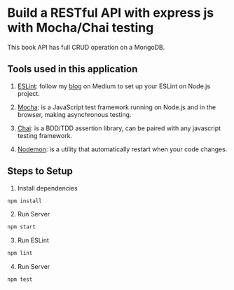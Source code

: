 # Build a RESTful API with express js with Mocha/Chai testing

This book API has full CRUD operation on a MongoDB.

## Tools used in this application

1. [ESLint](https://github.com/eslint/eslint): follow my [blog](https://medium.com/@ljn787/how-to-set-up-eslint-with-airbnb-javascript-style-guide-on-vs-code-215d1bd34903) on Medium to set up your ESLint on Node.js project.

2. [Mocha](https://github.com/mochajs/mocha): is a JavaScript test framework running on Node.js and in the browser, making asynchronous testing.

3. [Chai](https://github.com/chaijs/chai): is a BDD/TDD assertion library, can be paired with any javascript testing framework.

4. [Nodemon](https://github.com/remy/nodemon): is a utility that automatically restart when your code changes.

## Steps to Setup

1. Install dependencies

```bash
npm install
```

2. Run Server

```bash
npm start
```

3. Run ESLint

```bash
npm lint
```

4. Run Server

```bash
npm test
```
